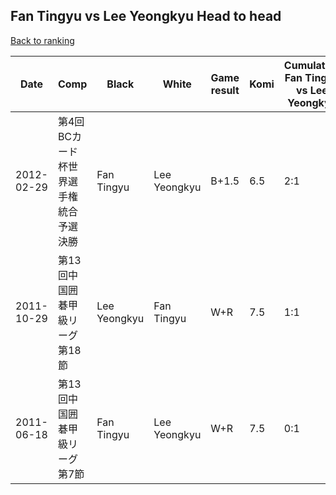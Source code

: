 ## Fan Tingyu vs Lee Yeongkyu Head to head

[Back to ranking](../../index.md)




| **Date** | **Comp** | **Black** | **White** | **Game result** | **Komi** | **Cumulative Fan Tingyu vs Lee Yeongkyu** | **Fan Tingyu streak** | **Lee Yeongkyu streak** | 
| --- | --- | --- | --- | --- | --- | --- | --- | --- |
| 2012-02-29 | 第4回BCカード杯世界選手権統合予選決勝 | Fan Tingyu | Lee Yeongkyu | B+1.5 | 6.5 | 2:1 | 2 | 0 | 
| 2011-10-29 | 第13回中国囲碁甲級リーグ第18節 | Lee Yeongkyu | Fan Tingyu | W+R | 7.5 | 1:1 | 1 | 0 | 
| 2011-06-18 | 第13回中国囲碁甲級リーグ第7節 | Fan Tingyu | Lee Yeongkyu | W+R | 7.5 | 0:1 | 0 | 1 |




